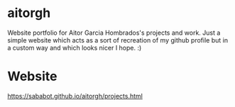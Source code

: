 # aitorgh
Website portfolio for Aitor Garcia Hombrados's projects and work. Just a simple website which acts as a sort of recreation of my github profile but in a custom way and which looks nicer I hope. :)

# Website
https://sababot.github.io/aitorgh/projects.html
